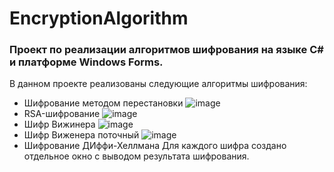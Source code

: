 # EncryptionAlgorithm
### Проект по реализации алгоритмов шифрования на языке C# и платформе Windows Forms.
В данном проекте реализованы следующие алгоритмы шифрования:
- Шифрование методом перестановки
![image](https://user-images.githubusercontent.com/47456363/235377472-ee259827-b072-4614-a37a-ce3a3c49f70f.png)
- RSA-шифрование
![image](https://user-images.githubusercontent.com/47456363/235377491-3c67a6bd-865d-4e4d-8133-0c0d5e8e614e.png)
- Шифр Вижинера
![image](https://user-images.githubusercontent.com/47456363/235377512-cd5a8b28-afb9-43f1-9d48-cffe5e88c059.png)
- Шифр Виженера поточный 
![image](https://user-images.githubusercontent.com/47456363/235377529-2b5e181d-5d9b-4ef1-88e5-88ad1a19cfd3.png)
- Шифрование ДИффи-Хеллмана
Для каждого шифра создано отдельное окно с выводом результата шифрования.

